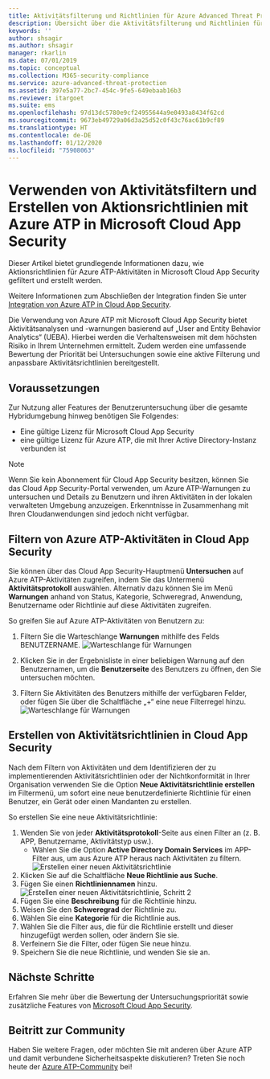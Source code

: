 ```yaml
---
title: Aktivitätsfilterung und Richtlinien für Azure Advanced Threat Protection in Microsoft Cloud App Security | Microsoft-Dokumentation
description: Übersicht über die Aktivitätsfilterung und Richtlinien für Azure Advanced Threat Protection in Microsoft Cloud App Security.
keywords: ''
author: shsagir
ms.author: shsagir
manager: rkarlin
ms.date: 07/01/2019
ms.topic: conceptual
ms.collection: M365-security-compliance
ms.service: azure-advanced-threat-protection
ms.assetid: 397e5a77-2bc7-454c-9fe5-649ebaab16b3
ms.reviewer: itargoet
ms.suite: ems
ms.openlocfilehash: 97d13dc5780e9cf24955644a9e0493a8434f62cd
ms.sourcegitcommit: 9673eb49729a06d3a25d52c0f43c76ac61b9cf89
ms.translationtype: HT
ms.contentlocale: de-DE
ms.lasthandoff: 01/12/2020
ms.locfileid: "75908063"
---
```

# <a name="use-activity-filters-and-create-action-policies-with-azure-atp-in-microsoft-cloud-app-security"></a>Verwenden von Aktivitätsfiltern und Erstellen von Aktionsrichtlinien mit Azure ATP in Microsoft Cloud App Security 

Dieser Artikel bietet grundlegende Informationen dazu, wie Aktionsrichtlinien für Azure ATP-Aktivitäten in Microsoft Cloud App Security gefiltert und erstellt werden. 

Weitere Informationen zum Abschließen der Integration finden Sie unter [Integration von Azure ATP in Cloud App Security](https://docs.microsoft.com/cloud-app-security/aatp-integration/enable-azure-advanced-threat-protection).  

Die Verwendung von Azure ATP mit Microsoft Cloud App Security bietet Aktivitätsanalysen und -warnungen basierend auf „User and Entity Behavior Analytics“ (UEBA). Hierbei werden die Verhaltensweisen mit dem höchsten Risiko in Ihrem Unternehmen ermittelt. Zudem werden eine umfassende Bewertung der Priorität bei Untersuchungen sowie eine aktive Filterung und anpassbare Aktivitätsrichtlinien bereitgestellt. 

## <a name="prerequisites"></a>Voraussetzungen

Zur Nutzung aller Features der Benutzeruntersuchung über die gesamte Hybridumgebung hinweg benötigen Sie Folgendes:
- Eine gültige Lizenz für Microsoft Cloud App Security
- eine gültige Lizenz für Azure ATP, die mit Ihrer Active Directory-Instanz verbunden ist

>[!NOTE]
>Wenn Sie kein Abonnement für Cloud App Security besitzen, können Sie das Cloud App Security-Portal verwenden, um Azure ATP-Warnungen zu untersuchen und Details zu Benutzern und ihren Aktivitäten in der lokalen verwalteten Umgebung anzuzeigen. Erkenntnisse in Zusammenhang mit Ihren Cloudanwendungen sind jedoch nicht verfügbar.

## <a name="filter-azure-atp-activities-in-cloud-app-security"></a>Filtern von Azure ATP-Aktivitäten in Cloud App Security  
 
Sie können über das Cloud App Security-Hauptmenü **Untersuchen** auf Azure ATP-Aktivitäten zugreifen, indem Sie das Untermenü **Aktivitätsprotokoll** auswählen. Alternativ dazu können Sie im Menü **Warnungen** anhand von Status, Kategorie, Schweregrad, Anwendung, Benutzername oder Richtlinie auf diese Aktivitäten zugreifen.  

So greifen Sie auf Azure ATP-Aktivitäten von Benutzern zu:

1. Filtern Sie die Warteschlange **Warnungen** mithilfe des Felds BENUTZERNAME. 
    ![Warteschlange für Warnungen](media/atp-mcas-alerts-queue.png)
1. Klicken Sie in der Ergebnisliste in einer beliebigen Warnung auf den Benutzernamen, um die **Benutzerseite** des Benutzers zu öffnen, den Sie untersuchen möchten. 
    
1. Filtern Sie Aktivitäten des Benutzers mithilfe der verfügbaren Felder, oder fügen Sie über die Schaltfläche „+“ eine neue Filterregel hinzu.
    ![Warteschlange für Warnungen](media/atp-mcas-activity-filter.png)

## <a name="create-activity-policies-in-cloud-app-security"></a>Erstellen von Aktivitätsrichtlinien in Cloud App Security

Nach dem Filtern von Aktivitäten und dem Identifizieren der zu implementierenden Aktivitätsrichtlinien oder der Nichtkonformität in Ihrer Organisation verwenden Sie die Option **Neue Aktivitätsrichtlinie erstellen** im Filtermenü, um sofort eine neue benutzerdefinierte Richtlinie für einen Benutzer, ein Gerät oder einen Mandanten zu erstellen. 

So erstellen Sie eine neue Aktivitätsrichtlinie:

1. Wenden Sie von jeder **Aktivitätsprotokoll**-Seite aus einen Filter an (z. B. APP, Benutzername, Aktivitätstyp usw.). 
    - Wählen Sie die Option **Active Directory Domain Services** im APP-Filter aus, um aus Azure ATP heraus nach Aktivitäten zu filtern. 
    ![Erstellen einer neuen Aktivitätsrichtlinie](media/atp-mcas-create-new-policy.png)
1. Klicken Sie auf die Schaltfläche **Neue Richtlinie aus Suche**.    
1. Fügen Sie einen **Richtliniennamen** hinzu. 
    ![Erstellen einer neuen Aktivitätsrichtlinie, Schritt 2](media/atp-mcas-create-policy.png)
1. Fügen Sie eine **Beschreibung** für die Richtlinie hinzu.  
1. Weisen Sie den **Schweregrad** der Richtlinie zu.
1. Wählen Sie eine **Kategorie** für die Richtlinie aus.
1. Wählen Sie die Filter aus, die für die Richtlinie erstellt und dieser hinzugefügt werden sollen, oder ändern Sie sie.
1. Verfeinern Sie die Filter, oder fügen Sie neue hinzu. 
1. Speichern Sie die neue Richtlinie, und wenden Sie sie an.  


## <a name="next-steps"></a>Nächste Schritte

Erfahren Sie mehr über die Bewertung der Untersuchungspriorität sowie zusätzliche Features von [Microsoft Cloud App Security](https://docs.microsoft.com/cloud-app-security/).
  
## <a name="join-the-community"></a>Beitritt zur Community

Haben Sie weitere Fragen, oder möchten Sie mit anderen über Azure ATP und damit verbundene Sicherheitsaspekte diskutieren? Treten Sie noch heute der [Azure ATP-Community](https://techcommunity.microsoft.com/t5/Azure-Advanced-Threat-Protection/bd-p/AzureAdvancedThreatProtection) bei!




